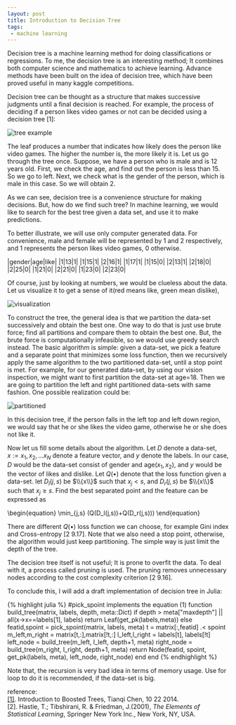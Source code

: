 ```yaml
---
layout: post
title: Introduction to Decision Tree
tags:
 - machine learning
---
```


Decision tree is a machine learning method for doing classifications or regressions. To me, the decision tree is an interesting method; It combines both computer science and mathematics to achieve learning. Advance methods have been built on the idea of decision tree, which have been proved useful in many kaggle competitions.<!--break-->

Decision tree can be thought as a structure that makes successive judgments until a final decision is reached. For example, the process of deciding if a person likes video games or not can be decided using a decision tree [1]:

<img src="{{site.baseurl}}images/2015-09-13/decsion_tree_example.png" alt="tree example">

The leaf produces a number that indicates how likely does the person like video games. The higher the number is, the more likely it is. Let us go through the tree once. Suppose, we have a person who is male and is 12 years old. First, we check the age, and find out the person is less than 15. So we go to left. Next, we check what is the gender of the person, which is male in this case. So we will obtain 2.

As we can see, decision tree is a convenience structure for making decisions. But, how do we find such tree? In machine learning, we would like to search for the best tree given a data set, and use it to make predictions.

To better illustrate, we will use only computer generated data. For convenience, male and female will be represented by 1 and 2 respectively, and 1 represents the person likes video games, 0 otherwise.

|gender|age|like|
|1|13|1|
|1|15|1|
|2|16|1|
|1|17|1|
|1|15|0|
|2|13|1|
|2|18|0|
|2|25|0|
|1|21|0|
|2|21|0|
|1|23|0|
|2|23|0| 

Of course, just by looking at numbers, we would be clueless about the data. Let us visualize it to get a sense of it(red means like, green mean dislike),

<img src="{{site.baseurl}}images/2015-09-13/visualize.png" alt="visualization">

To construct the tree, the general idea is that we partition the data-set successively and obtain the best one. One way to do that is just use brute force; find all partitions and compare them to obtain the best one. But, the brute force is computationally infeasible, so we would use greedy search instead. The basic algorithm is simple: given a data-set, we pick a feature and a separate point that minimizes some loss function, then we recursively apply the same algorithm to the two partitioned data-set, until a stop point is met. For example, for our generated data-set, by using our vision inspection, we might want to first partition the data-set at age=18. Then we are going to partition the left and right partitioned data-sets with same fashion. One possible realization could be:

<img src="{{site.baseurl}}images/2015-09-13/partitioned.png" alt="partitioned">

In this decision tree, if the person falls in the left top and left down region, we would say that he or she likes the video game, otherwise he or she does not like it.

Now let us fill some details about the algorithm. Let $D$ denote a data-set, $x := x_1,x_2,...x_N$ denote a feature vector, and $y$ denote the labels. In our case, $D$ would be the data-set consist of gender and age($x_1, x_2)$, and $y$ would be the vector of likes and dislike. Let $Q(\bullet)$ denote that the loss function given a data-set. let $D_l(j,s)$ be $\\{x\\}$ such that $x_j < s$, and $D_r(j,s)$ be $\\{x\\}$ such that $x_j \geqslant s$. Find the best separated point and the feature can be expressed as

\begin{equation}
\min_{j,s} (Q(D_l(j,s))+Q(D_r(j,s)))
\end{equation}

There are different $Q(\bullet)$ loss function we can choose, for example Gini index and Cross-entropy [2 9.17]. Note that we also need a stop point, otherwise, the algorithm would just keep partitioning. The simple way is just limit the depth of the tree.

The decision tree itself is not useful; It is prone to overfit the data. To deal with it, a process called pruning is used. The pruning removes unnecessary nodes according to the cost complexity criterion [2 9.16]. 

To conclude this, I will add a draft implementation of decision tree in Julia:

{% highlight julia %}
#pick_spoint implements the equation (1)
function build_tree(matrix, labels, depth, meta::Dict)
    if depth > meta["maxdepth"] || all(x->x==labels[1], labels)
        return Leaf(get_pk(labels,meta))
    else
        featid,spoint = pick_spoint(matrix, labels, meta)
        t = matrix[:,featid] .< spoint
        m_left,m_right = matrix[t,:],matrix[!t,:]
        l_left,l_right = labels[t], labels[!t]
        left_node = build_tree(m_left, l_left, depth+1, meta)
        right_node = build_tree(m_right, l_right, depth+1, meta)
        return Node(featid, spoint, get_pk(labels, meta), left_node, right_node)
    end
end 
{% endhighlight %}

Note that, the recursion is very bad idea in terms of memory usage. Use for loop to do it is recommended, if the data-set is big.



reference:<br>
[\[1\]](https://homes.cs.washington.edu/~tqchen/pdf/BoostedTree.pdf). Introduction to Boosted Trees, Tianqi Chen, 10 22 2014.<br>
\[2\]. Hastie, T.; Tibshirani, R. &amp; Friedman, J.(2001),<i> The Elements of Statistical Learning</i>, Springer New York Inc., New York, NY, USA.


